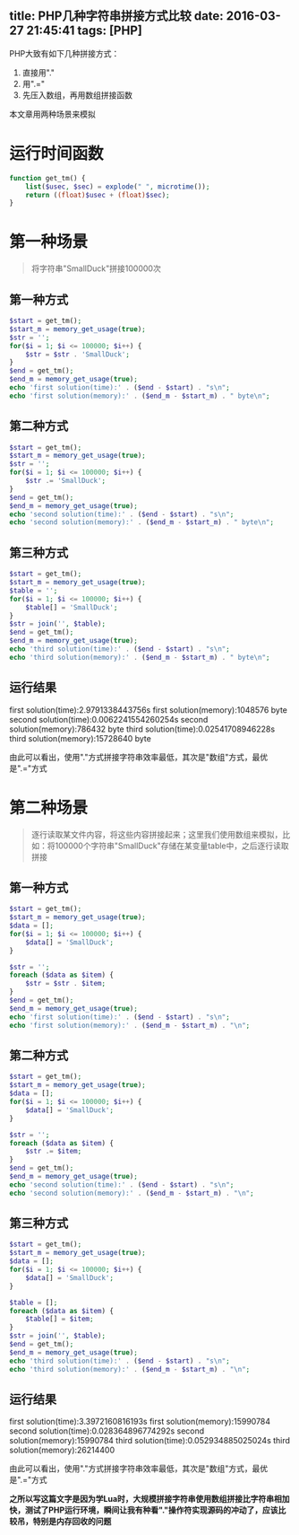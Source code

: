 title: PHP几种字符串拼接方式比较
date: 2016-03-27 21:45:41
tags: [PHP]
---
PHP大致有如下几种拼接方式：
1. 直接用"."
2. 用".="
3. 先压入数组，再用数组拼接函数

本文章用两种场景来模拟

# 运行时间函数
``` php
function get_tm() {
    list($usec, $sec) = explode(" ", microtime());
    return ((float)$usec + (float)$sec);
}
```

<!--more--> 

# 第一种场景
> 将字符串"SmallDuck"拼接100000次

## 第一种方式
``` php
$start = get_tm();
$start_m = memory_get_usage(true);
$str = '';
for($i = 1; $i <= 100000; $i++) {
    $str = $str . 'SmallDuck';
}
$end = get_tm();
$end_m = memory_get_usage(true);
echo 'first solution(time):' . ($end - $start) . "s\n";
echo 'first solution(memory):' . ($end_m - $start_m) . " byte\n";
```

## 第二种方式
``` php
$start = get_tm();
$start_m = memory_get_usage(true);
$str = '';
for($i = 1; $i <= 100000; $i++) {
    $str .= 'SmallDuck';
}
$end = get_tm();
$end_m = memory_get_usage(true);
echo 'second solution(time):' . ($end - $start) . "s\n";
echo 'second solution(memory):' . ($end_m - $start_m) . " byte\n";
```

## 第三种方式
``` php
$start = get_tm();
$start_m = memory_get_usage(true);
$table = '';
for($i = 1; $i <= 100000; $i++) {
    $table[] = 'SmallDuck';
}
$str = join('', $table);
$end = get_tm();
$end_m = memory_get_usage(true);
echo 'third solution(time):' . ($end - $start) . "s\n";
echo 'third solution(memory):' . ($end_m - $start_m) . " byte\n";
```

## 运行结果
first solution(time):2.9791338443756s
first solution(memory):1048576 byte
second solution(time):0.0062241554260254s
second solution(memory):786432 byte
third solution(time):0.02541708946228s
third solution(memory):15728640 byte

由此可以看出，使用"."方式拼接字符串效率最低，其次是"数组"方式，最优是".="方式

# 第二种场景
> 逐行读取某文件内容，将这些内容拼接起来；这里我们使用数组来模拟，比如：将100000个字符串"SmallDuck"存储在某变量table中，之后逐行读取拼接

## 第一种方式
``` php
$start = get_tm();
$start_m = memory_get_usage(true);
$data = [];
for($i = 1; $i <= 100000; $i++) {
    $data[] = 'SmallDuck';
}

$str = '';
foreach ($data as $item) {
    $str = $str . $item;
}
$end = get_tm();
$end_m = memory_get_usage(true);
echo 'first solution(time):' . ($end - $start) . "s\n";
echo 'first solution(memory):' . ($end_m - $start_m) . "\n";
```

## 第二种方式
``` php
$start = get_tm();
$start_m = memory_get_usage(true);
$data = [];
for($i = 1; $i <= 100000; $i++) {
    $data[] = 'SmallDuck';
}

$str = '';
foreach ($data as $item) {
    $str .= $item;
}
$end = get_tm();
$end_m = memory_get_usage(true);
echo 'second solution(time):' . ($end - $start) . "s\n";
echo 'second solution(memory):' . ($end_m - $start_m) . "\n";
```

## 第三种方式
``` php
$start = get_tm();
$start_m = memory_get_usage(true);
$data = [];
for($i = 1; $i <= 100000; $i++) {
    $data[] = 'SmallDuck';
}

$table = [];
foreach ($data as $item) {
    $table[] = $item;
}
$str = join('', $table);
$end = get_tm();
$end_m = memory_get_usage(true);
echo 'third solution(time):' . ($end - $start) . "s\n";
echo 'third solution(memory):' . ($end_m - $start_m) . "\n";
```

## 运行结果
first solution(time):3.3972160816193s
first solution(memory):15990784
second solution(time):0.028364896774292s
second solution(memory):15990784
third solution(time):0.052934885025024s
third solution(memory):26214400


由此可以看出，使用"."方式拼接字符串效率最低，其次是"数组"方式，最优是".="方式

**之所以写这篇文字是因为学Lua时，大规模拼接字符串使用数组拼接比字符串相加快，测试了PHP运行环境，瞬间让我有种看"."操作符实现源码的冲动了，应该比较吊，特别是内存回收的问题**

